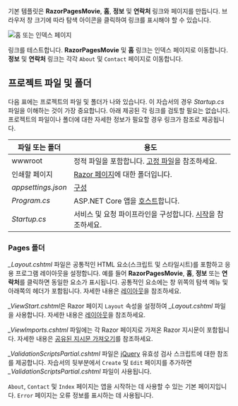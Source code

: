 기본 템플릿은 **RazorPagesMovie**, **홈**, **정보** 및 **연락처** 링크와 페이지를 만듭니다. 브라우저 창 크기에 따라 탐색 아이콘을 클릭하여 링크를 표시해야 할 수 있습니다.

![홈 또는 인덱스 페이지](../../tutorials/razor-pages/razor-pages-start/_static/home2.png)

링크를 테스트합니다. **RazorPagesMovie** 및 **홈** 링크는 인덱스 페이지로 이동합니다. **정보** 및 **연락처** 링크는 각각 `About` 및 `Contact` 페이지로 이동합니다.

## <a name="project-files-and-folders"></a>프로젝트 파일 및 폴더

다음 표에는 프로젝트의 파일 및 폴더가 나와 있습니다. 이 자습서의 경우 *Startup.cs* 파일을 이해하는 것이 가장 중요합니다. 아래 제공된 각 링크를 검토할 필요는 없습니다. 프로젝트의 파일이나 폴더에 대한 자세한 정보가 필요할 경우 링크가 참조로 제공됩니다.

| 파일 또는 폴더              | 용도 |
| ----------------- | ------------ |
| wwwroot | 정적 파일을 포함합니다. [고정 파일](xref:fundamentals/static-files)을 참조하세요. |
| 인쇄할 페이지 | [Razor 페이지](xref:razor-pages/index)에 대한 폴더입니다. |
| *appsettings.json* | [구성](xref:fundamentals/configuration/index) |
| *Program.cs* | ASP.NET Core 앱을 [호스트](xref:fundamentals/host/index)합니다.|
| *Startup.cs* | 서비스 및 요청 파이프라인을 구성합니다. [시작](xref:fundamentals/startup)을 참조하세요.|

### <a name="the-pages-folder"></a>Pages 폴더

*_Layout.cshtml* 파일은 공통적인 HTML 요소(스크립트 및 스타일시트)를 포함하고 응용 프로그램 레이아웃을 설정합니다. 예를 들어 **RazorPagesMovie**, **홈**, **정보** 또는 **연락처**를 클릭하면 동일한 요소가 표시됩니다. 공통적인 요소에는 창 위쪽의 탐색 메뉴 및 아래쪽의 헤더가 포함됩니다. 자세한 내용은 [레이아웃](xref:mvc/views/layout)을 참조하세요.

*_ViewStart.cshtml*은 Razor 페이지 `Layout` 속성을 설정하여 *_Layout.cshtml* 파일을 사용합니다. 자세한 내용은 [레이아웃](xref:mvc/views/layout)을 참조하세요.

*_ViewImports.cshtml* 파일에는 각 Razor 페이지로 가져온 Razor 지시문이 포함됩니다. 자세한 내용은 [공유된 지시문 가져오기](xref:mvc/views/layout#importing-shared-directives)를 참조하세요.

*_ValidationScriptsPartial.cshtml* 파일은 [jQuery](https://jquery.com/) 유효성 검사 스크립트에 대한 참조를 제공합니다. 자습서의 뒷부분에서 `Create` 및 `Edit` 페이지를 추가하면 *_ValidationScriptsPartial.cshtml* 파일이 사용됩니다.

`About`, `Contact` 및 `Index` 페이지는 앱을 시작하는 데 사용할 수 있는 기본 페이지입니다. `Error` 페이지는 오류 정보를 표시하는 데 사용됩니다.